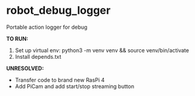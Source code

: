 # robot_debug_logger
Portable action logger for debug


**TO RUN:**
1. Set up virtual env: python3 -m venv venv && source venv/bin/activate
2. Install depends.txt


**UNRESOLVED:**
  - Transfer code to brand new RasPi 4
  - Add PiCam and add start/stop streaming button
